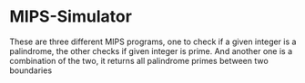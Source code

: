 # MIPS-Simulator
These are three different MIPS programs, one to check if a given integer is a palindrome, the other checks if given integer is prime. And another one is a combination of the two, it returns all palindrome primes between two boundaries
